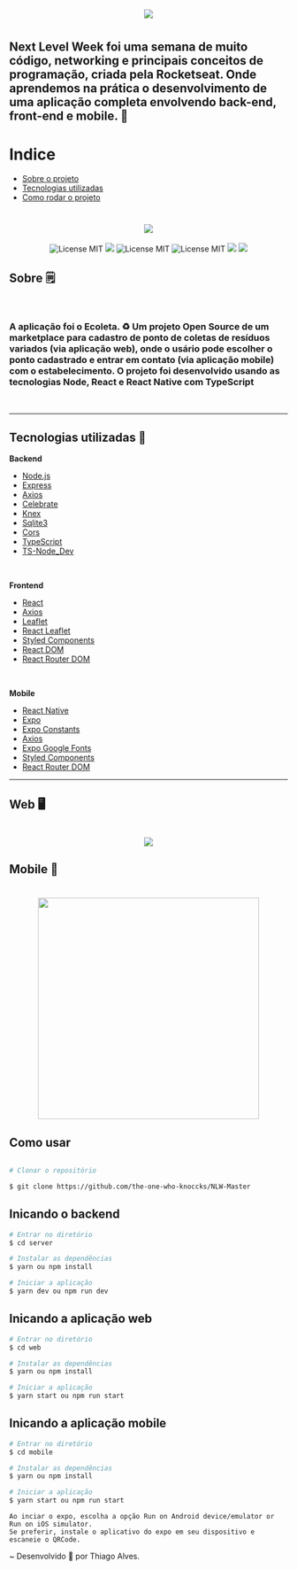 <h1 align="center">
  <img src="https://ik.imagekit.io/hld13bjzb1/logo_3yCBYDB7l.svg" >
<h1>
 

<h2> 
  Next Level Week foi uma semana de muito código, networking e principais conceitos de programação, criada pela <b>Rocketseat</b>. Onde aprendemos na prática o desenvolvimento de uma aplicação completa envolvendo back-end, front-end e mobile. 🚀
</h2>
 
  
# Indice
- [Sobre o projeto](#-sobre)
- [Tecnologias utilizadas](#-technologias-utilizadas)
- [Como rodar o projeto](#-Como-usar)


<h1 align="center">
  <img src="https://ik.imagekit.io/hld13bjzb1/ecoleta_zVRWQLAEu.png">
</h1>

<p align="center">
    <img src="https://camo.githubusercontent.com/14bf1ed280c70f16a04e3f6712db8387ab96966c/68747470733a2f2f696d672e736869656c64732e696f2f6769746875622f6c6963656e73652f78306e3464302f65636f6c657461" alt="License MIT">
    <img src="https://camo.githubusercontent.com/623540f91c2d296e4e02a36c74b5680eff55c7d3/68747470733a2f2f696d672e736869656c64732e696f2f62616467652f6e6f64652d31322e31372e302d677265656e">
    <img src="https://camo.githubusercontent.com/13f781d3be1c187d5e3e90760c3eeabb3d8c3ab9/68747470733a2f2f696d672e736869656c64732e696f2f62616467652f7365727665722d6e6f64656a732d696d706f7274616e74" alt="License MIT">
    <img src="https://camo.githubusercontent.com/1af8e9f28cfcfbe64ee7fb151a317da44782c744/68747470733a2f2f696d672e736869656c64732e696f2f62616467652f7765622d72656163742d626c7565" alt="License MIT">
    <img src="https://camo.githubusercontent.com/ca9a9e3223e9fc29b04036725782790bd14c2f0b/68747470733a2f2f696d672e736869656c64732e696f2f62616467652f6d6f62696c652d72656163742532306e61746976652d626c756576696f6c6574">
    <img src="https://badges.frapsoft.com/typescript/code/typescript.png?v=101)](https://github.com/ellerbrock/typescript-badges/)">
  </a>
</p>



## Sobre 🗒
</br>
<h3> A aplicação foi o <b>Ecoleta</b>. ♻ Um projeto Open Source de um marketplace para cadastro de ponto de coletas de resíduos variados (via aplicação web), onde o usário pode escolher o ponto cadastrado e entrar em contato (via aplicação mobile) com o estabelecimento. O projeto foi desenvolvido usando as tecnologias Node, React e React Native com TypeScript</h3>
</br>

---
## Tecnologias utilizadas 🚀

**Backend** </br>


- [Node.js](https://reactjs.org/)
- [Express](https://expressjs.com/)
- [Axios](https://github.com/axios/axios)
- [Celebrate](https://www.npmjs.com/package/celebrate)
- [Knex](http://knexjs.org/)
- [Sqlite3](https://www.sqlite.org/index.html)
- [Cors](https://enable-cors.org/)
- [TypeScript](https://www.typescriptlang.org/)
- [TS-Node_Dev](https://www.npmjs.com/package/ts-node-dev)


</br>

**Frontend**

- [React](https://reactjs.org/)
- [Axios](https://github.com/axios/axios)
- [Leaflet](https://leafletjs.com/)
- [React Leaflet](https://react-leaflet.js.org/)
- [Styled Components](https://styled-components.com/)
- [React DOM](https://reactjs.org/docs/react-dom.html)
- [React Router DOM](https://www.npmjs.com/package/react-router-dom)


</br>

**Mobile**


- [React Native](https://reactnative.dev/)
- [Expo](https://expo.io/)
- [Expo Constants](https://docs.expo.io/versions/latest/sdk/constants/)
- [Axios](https://github.com/axios/axios)
- [Expo Google Fonts](https://dev.to/expo/expo-google-fonts-is-released-4g58)
- [Styled Components](https://styled-components.com/)
- [React Router DOM](https://www.npmjs.com/package/react-router-dom)

---


## Web 🖥

<h1 align="center">
  <img src="https://ik.imagekit.io/hld13bjzb1/Screenshot_from_2020-06-04_09-04-18_tAgeBDu6U.png">

</h1>

## Mobile 📱

<h1 align="center">
  <img src="https://ik.imagekit.io/hld13bjzb1/7a17e49d-6076-44bd-b1b7-9c052c53f1b0_WonJb_5Fs.jpeg" width="400" heigth="600">

</h1>


## Como usar 

```bash

# Clonar o repositório

$ git clone https://github.com/the-one-who-knoccks/NLW-Master

```

## Inicando o backend
```bash
# Entrar no diretório
$ cd server

# Instalar as dependências
$ yarn ou npm install

# Iniciar a aplicação
$ yarn dev ou npm run dev
```

## Inicando a aplicação web
```bash
# Entrar no diretório
$ cd web

# Instalar as dependências
$ yarn ou npm install

# Iniciar a aplicação
$ yarn start ou npm run start
```

## Inicando a aplicação mobile
```bash
# Entrar no diretório
$ cd mobile

# Instalar as dependências
$ yarn ou npm install

# Iniciar a aplicação
$ yarn start ou npm run start

```

```
Ao inciar o expo, escolha a opção Run on Android device/emulator or Run on iOS simulator.
Se preferir, instale o aplicativo do expo em seu dispositivo e escaneie o QRCode.

```

~ 
Desenvolvido 💜 por Thiago Alves.













